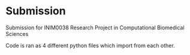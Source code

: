 # Submission
Submission for INIM0038 Research Project in Computational Biomedical Sciences 

Code is ran as 4 different python files which import from each other.

